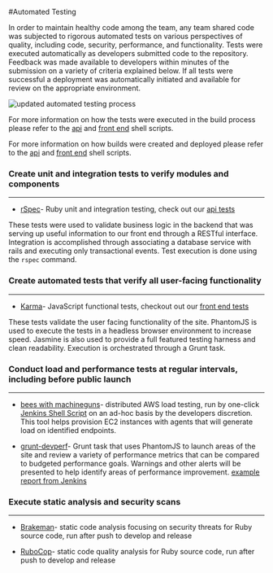 #Automated Testing

In order to maintain healthy code among the team, any team shared code was subjected to rigorous automated tests on various perspectives of quality, including code, security, performance, and functionality. Tests were executed automatically as developers submitted code to the repository. Feedback was made available to developers within minutes of the submission on a variety of criteria explained below. If all tests were successful a deployment was automatically initiated and available for review on the appropriate environment.

![updated automated testing process](https://cloud.githubusercontent.com/assets/16209237/11907406/939893b2-a5a1-11e5-9223-a751431c59f6.png)


For more information on how the tests were executed in the build process please refer to the [api](https://github.com/booz-allen-epa-agile-rfi/epa-rfi/blob/master/bin/jenkins/TEMPLATE_API_UNIT_TESTS.sh) and [front end](https://github.com/booz-allen-epa-agile-rfi/epa-rfi/blob/master/bin/jenkins/TEMPLATE_FRONTEND_UNIT_TESTS.sh) shell scripts. 

For more information on how builds were created and deployed please refer to the [api](https://github.com/booz-allen-epa-agile-rfi/epa-rfi/blob/master/bin/jenkins/TEMPLATE_API_JOB.sh) and [front end](https://github.com/booz-allen-epa-agile-rfi/epa-rfi/blob/master/bin/jenkins/TEMPLATE_FRONTEND_JOB.sh) shell scripts.

### Create unit and integration tests to verify modules and components
***
- [rSpec](https://github.com/rspec)-
Ruby unit and integration testing, check out our [api tests](https://github.com/booz-allen-epa-agile-rfi/epa-rfi/tree/master/api/spec) 

These tests were used to validate business logic in the backend that was serving up useful information to our front end through a RESTful interface. Integration is accomplished through associating a database service with rails and executing only transactional events. Test execution is done using the `rspec` command.

### Create automated tests that verify all user-facing functionality
***
- [Karma](https://github.com/karma-runner/karma)-
JavaScript functional tests, checkout out our [front end tests](https://github.com/booz-allen-epa-agile-rfi/epa-rfi/tree/master/www/test/spec/controllers)

These tests validate the user facing functionality of the site. PhantomJS is used to execute the tests in a headless browser environment to increase speed. Jasmine is also used to provide a full featured testing harness and clean readability. Execution is orchestrated through a Grunt task.

### Conduct load and performance tests at regular intervals, including before public launch
***
- [bees with machineguns](https://github.com/newsapps/beeswithmachineguns)-
distributed AWS load testing, run by one-click [Jenkins Shell Script](https://github.com/booz-allen-epa-agile-rfi/epa-rfi/blob/master/bin/jenkins/develop_frontend-load_testing.sh) on an ad-hoc basis by the developers discretion. This tool helps provision EC2 instances with agents that will generate load on identified endpoints.

- [grunt-devperf](https://github.com/gmetais/grunt-devperf)-
Grunt task that uses PhantomJS to launch areas of the site and review a variety of performance metrics that can be compared to budgeted performance goals. Warnings and other alerts will be presented to help identify areas of performance improvement. [example report from Jenkins](https://jenkins.treeview.io/job/master_frontend/lastSuccessfulBuild/artifact/reports/tests/tests/results/index.html)


### Execute static analysis and security scans
***
- [Brakeman](https://github.com/presidentbeef/brakeman)-
static code analysis focusing on security threats for Ruby source code, run after push to develop and release

- [RuboCop](https://github.com/bbatsov/rubocop)-
static code quality analysis for Ruby source code, run after push to develop and release



